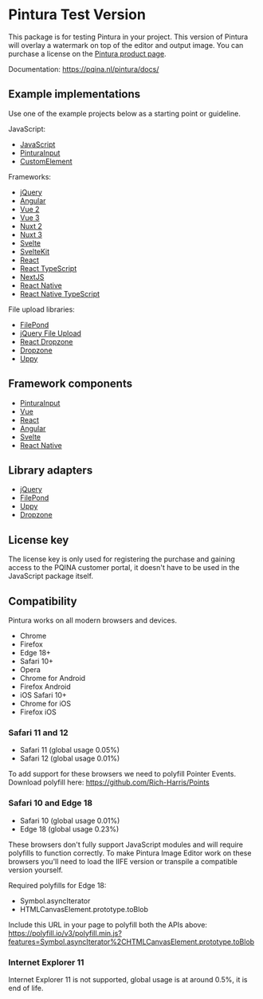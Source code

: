 # Pintura Test Version

This package is for testing Pintura in your project. This version of Pintura will overlay a watermark on top of the editor and output image. You can purchase a license on the [Pintura product page](https://pqina.nl/pintura/).

Documentation: https://pqina.nl/pintura/docs/

## Example implementations

Use one of the example projects below as a starting point or guideline.

JavaScript:

-   [JavaScript](https://github.com/pqina/pintura-example-javascript)
-   [PinturaInput](https://github.com/pqina/pintura-example-pintura-input)
-   [CustomElement](https://github.com/pqina/pintura-example-custom-element)

Frameworks:

-   [jQuery](https://github.com/pqina/pintura-example-jquery)
-   [Angular](https://github.com/pqina/pintura-example-angular)
-   [Vue 2](https://github.com/pqina/pintura-example-vue-2)
-   [Vue 3](https://github.com/pqina/pintura-example-vue-3)
-   [Nuxt 2](https://github.com/pqina/pintura-example-nuxt-2)
-   [Nuxt 3](https://github.com/pqina/pintura-example-nuxt-3)
-   [Svelte](https://github.com/pqina/pintura-example-svelte)
-   [SvelteKit](https://github.com/pqina/pintura-example-sveltekit)
-   [React](https://github.com/pqina/pintura-example-react)
-   [React TypeScript](https://github.com/pqina/pintura-example-react-typescript)
-   [NextJS](https://github.com/pqina/pintura-example-nextjs)
-   [React Native](https://github.com/pqina/pintura-example-react-native)
-   [React Native TypeScript](https://github.com/pqina/pintura-example-react-native-typescript)

File upload libraries:

-   [FilePond](https://github.com/pqina/pintura-example-filepond)
-   [jQuery File Upload](https://github.com/pqina/pintura-example-jquery-file-upload)
-   [React Dropzone](https://github.com/pqina/pintura-example-react-dropzone)
-   [Dropzone](https://github.com/pqina/pintura-example-dropzone)
-   [Uppy](https://github.com/pqina/pintura-example-uppy)

## Framework components

-   [PinturaInput](https://github.com/pqina/pintura-component-pintura-input)
-   [Vue](https://github.com/pqina/pintura-component-vue)
-   [React](https://github.com/pqina/pintura-component-react)
-   [Angular](https://github.com/pqina/pintura-component-angular)
-   [Svelte](https://github.com/pqina/pintura-component-svelte)
-   [React Native](https://github.com/pqina/pintura-component-react-native)

## Library adapters

-   [jQuery](https://github.com/pqina/pintura-adapter-jquery)
-   [FilePond](https://github.com/pqina/filepond-plugin-image-editor)
-   [Uppy](https://github.com/pqina/pintura-adapter-uppy)
-   [Dropzone](https://github.com/pqina/pintura-adapter-dropzone)

## License key

The license key is only used for registering the purchase and gaining access to the PQINA customer portal, it doesn't have to be used in the JavaScript package itself.

## Compatibility

Pintura works on all modern browsers and devices.

-   Chrome
-   Firefox
-   Edge 18+
-   Safari 10+
-   Opera
-   Chrome for Android
-   Firefox Android
-   iOS Safari 10+
-   Chrome for iOS
-   Firefox iOS

### Safari 11 and 12

-   Safari 11 (global usage 0.05%)
-   Safari 12 (global usage 0.01%)

To add support for these browsers we need to polyfill Pointer Events.
Download polyfill here: https://github.com/Rich-Harris/Points

### Safari 10 and Edge 18

-   Safari 10 (global usage 0.01%)
-   Edge 18 (global usage 0.23%)

These browsers don't fully support JavaScript modules and will require polyfills to function correctly. To make Pintura Image Editor work on these browsers you'll need to load the IIFE version or transpile a compatible version yourself.

Required polyfills for Edge 18:

-   Symbol.asyncIterator
-   HTMLCanvasElement.prototype.toBlob

Include this URL in your page to polyfill both the APIs above: https://polyfill.io/v3/polyfill.min.js?features=Symbol.asyncIterator%2CHTMLCanvasElement.prototype.toBlob

### Internet Explorer 11

Internet Explorer 11 is not supported, global usage is at around 0.5%, it is end of life.

